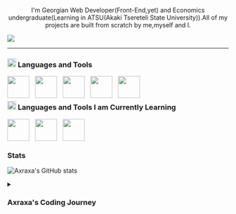
<p style="text-align:center;"> I'm Georgian Web Developer(Front-End,yet) and Economics undergraduate(Learning in ATSU(Akaki Tsereteli State University)).All of my projects are built from scratch by me,myself and I.</p>

<img src="https://media2.giphy.com/media/scZPhLqaVOM1qG4lT9/giphy.gif?cid=ecf05e4736vfxqmt56roc2vef288rolzgjsuvuy9t3euwrhz&rid=giphy.gif&ct=g" style="margin:auto;" />



<!--
**axraxa/axraxa** is a ✨ _special_ ✨ repository because its `README.md` (this file) appears on your GitHub profile.

Here are some ideas to get you started:

- 🔭 I’m currently working on ...
- 🌱 I’m currently learning ...
- 👯 I’m looking to collaborate on ...
- 🤔 I’m looking for help with ...
- 💬 Ask me about ...
- 📫 How to reach me: ...
- 😄 Pronouns: ...
- ⚡ Fun fact: ...
-->
---

### <img src="https://cdn-icons-png.flaticon.com/512/4359/4359812.png" width="20px" /> Languages and Tools
<img align="left" width="50px" style="padding-right:10px;" src="https://cdn.jsdelivr.net/gh/devicons/devicon/icons/javascript/javascript-original.svg"/>
<img align="left" width="50px" style="padding-right:10px;" src="https://cdn.jsdelivr.net/gh/devicons/devicon/icons/react/react-original.svg"/>
<img align="left" width="50px" style="padding-right:10px;" src="https://cdn.jsdelivr.net/gh/devicons/devicon/icons/html5/html5-original.svg"/>
<img align="left" width="50px" style="padding-right:10px;" src="https://cdn.jsdelivr.net/gh/devicons/devicon/icons/css3/css3-original.svg"/>
<img align="left" width="50px" style="padding-right:10px;" src="https://cdn.jsdelivr.net/gh/devicons/devicon/icons/git/git-original.svg"/>
<br/>
<br/>

### <img src="https://cdn-icons-png.flaticon.com/512/4359/4359812.png" width="20px" /> Languages and Tools I am Currently Learning
<img align="left" width="50px" style="padding-right:10px;" src="https://cdn.jsdelivr.net/gh/devicons/devicon/icons/php/php-original.svg"/>
<img align="left" width="50px" style="padding-right:10px;" src="https://cdn.jsdelivr.net/gh/devicons/devicon/icons/laravel/laravel-plain.svg"/>
<img align="left" width="50px" style="padding-right:10px;" src="https://cdn.jsdelivr.net/gh/devicons/devicon/icons/mysql/mysql-original-wordmark.svg"/>

<br/>
<br/>

#

### Stats

![Axraxa's GitHub stats](https://github-readme-stats.vercel.app/api?username=axraxa&show_icons=true&theme=dracula)

<details>
  <summary><h3>Axraxa's Coding Journey</h3></summary>

</details>
